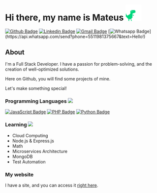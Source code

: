 # Hi there, my name is Mateus <img src="https://raw.githubusercontent.com/iammateus/iammateus/assets/dino.gif" width="50px">

[![Github Badge](https://img.shields.io/badge/-Github-000?style=flat-square&logo=Github&logoColor=white&link=https://github.com/ronnyacacio)](https://github.com/iammateus)
[![Linkedin Badge](https://img.shields.io/badge/-LinkedIn-blue?style=flat-square&logo=Linkedin&logoColor=white&link=https://www.linkedin.com/in/ronnyacacio/)](https://www.linkedin.com/in/mateussoaressilva/)
[![Gmail Badge](https://img.shields.io/badge/-mateussoaress1997@gmail.com-c14438?style=flat-square&logo=Gmail&logoColor=white&link=mailto:mateussoaress1997@gmail.com)](mailto:mateussoaress1997@gmail.com)
[![Whatsapp Badge](https://img.shields.io/badge/-Whatsapp-4CA143?style=flat-square&labelColor=4CA143&logo=whatsapp&logoColor=white&link=https://api.whatsapp.com/send?phone=5585992681698&text=Olá!)](https://api.whatsapp.com/send?phone=5511981375667&text=Hello!)

## About

I'm a Full Stack Developer. I have a passion for problem-solving, and the creation of well-optimized solutions.  

Here on Github, you will find some projects of mine.

Let's make something special!

### Programming Languages <img src="https://raw.githubusercontent.com/iammateus/iammateus/assets/guy.gif" width="45px">

[![JavaScript Badge](https://img.shields.io/badge/-JavaScript-yellow?style=flat-square&logo=JavaScript&logoColor=white&link=https://www.w3schools.com/js/default.asp)](https://www.w3schools.com/js/default.asp)
[![PHP Badge](https://img.shields.io/badge/-PHP-4f5b93?style=flat-square&logo=PHP&logoColor=white&link=https://www.php.net/)](https://www.php.net/)
[![Python Badge](https://img.shields.io/badge/-Python-3b76a8?style=flat-square&logo=Python&logoColor=white&link=https://www.python.org/)](https://www.python.org/)

### Learning <img src="https://raw.githubusercontent.com/iammateus/iammateus/assets/itachi.gif" width="45px">

 -  Cloud Computing
 -  Node.js & Express.js
 -  Math
 -  Microservices Architecture
 -  MongoDB
 -  Test Automation

### My website 

I have a site, and you can access it [right here](https://mateus.art.br/).
